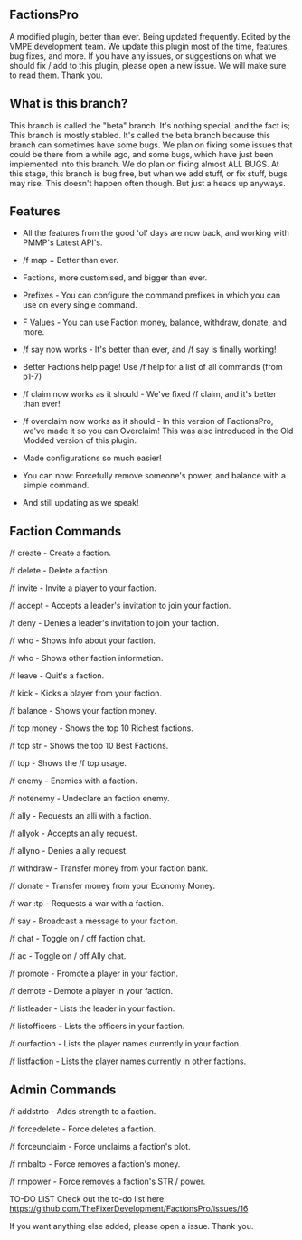 ## FactionsPro
A modified plugin, better than ever. Being updated frequently. Edited by the VMPE development team. We update this plugin most of the time, features, bug fixes, and more. If you have any issues, or suggestions on what we should fix / add to this plugin, please open a new issue. We will make sure to read them. Thank you.

## What is this branch?
This branch is called the "beta" branch. It's nothing special, and the fact is; This branch is mostly stabled. It's called the beta branch because this branch can sometimes have some bugs. We plan on fixing some issues that could be there from a while ago, and some bugs, which have just been implemented into this branch. We do plan on fixing almost ALL BUGS. At this stage, this branch is bug free, but when we add stuff, or fix stuff, bugs may rise. This doesn't happen often though. But just a heads up anyways.

## Features
* All the features from the good 'ol' days are now back, and working with PMMP's Latest API's.

* /f map = Better than ever.

* Factions, more customised, and bigger than ever.

* Prefixes - You can configure the command prefixes in which you can use on every single command.

* F Values - You can use Faction money, balance, withdraw, donate, and more.

* /f say now works - It's better than ever, and /f say is finally working!

* Better Factions help page! Use /f help <page number> for a list of all commands (from p1-7)

* /f claim now works as it should - We've fixed /f claim, and it's better than ever!

* /f overclaim now works as it should - In this version of FactionsPro, we've made it so you can Overclaim! This was also introduced in the Old Modded version of this plugin.

* Made configurations so much easier!

* You can now: Forcefully remove someone's power, and balance with a simple command.

* And still updating as we speak!

## Faction Commands
/f create - Create a faction.

/f delete - Delete a faction.

/f invite - Invite a player to your faction.

/f accept - Accepts a leader's invitation to join your faction.

/f deny - Denies a leader's invitation to join your faction.

/f who - Shows info about your faction.

/f who - Shows other faction information.

/f leave - Quit's a faction.

/f kick - Kicks a player from your faction.

/f balance - Shows your faction money.

/f top money - Shows the top 10 Richest factions.

/f top str - Shows the top 10 Best Factions.

/f top - Shows the /f top usage.

/f enemy - Enemies with a faction.

/f notenemy - Undeclare an faction enemy.

/f ally - Requests an alli with a faction.

/f allyok - Accepts an ally request.

/f allyno - Denies a ally request.

/f withdraw - Transfer money from your faction bank.

/f donate - Transfer money from your Economy Money.

/f war :tp - Requests a war with a faction.

/f say - Broadcast a message to your faction.

/f chat - Toggle on / off faction chat.

/f ac - Toggle on / off Ally chat.

/f promote - Promote a player in your faction.

/f demote - Demote a player in your faction.

/f listleader - Lists the leader in your faction.

/f listofficers - Lists the officers in your faction.

/f ourfaction - Lists the player names currently in your faction.

/f listfaction <faction> - Lists the player names currently in other factions.

## Admin Commands
/f addstrto - Adds strength to a faction.

/f forcedelete - Force deletes a faction.

/f forceunclaim - Force unclaims a faction's plot.

/f rmbalto - Force removes a faction's money.

/f rmpower - Force removes a faction's STR / power.

TO-DO LIST
Check out the to-do list here: https://github.com/TheFixerDevelopment/FactionsPro/issues/16

If you want anything else added, please open a issue. Thank you.
